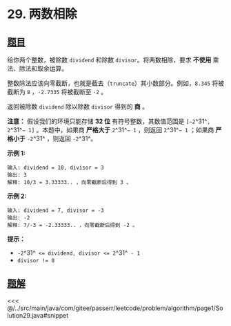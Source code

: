 # 29. 两数相除

## [题目](https://leetcode.cn/problems/divide-two-integers/)
给你两个整数，被除数 `dividend` 和除数 `divisor`。将两数相除，要求 **不使用** 乘法、除法和取余运算。

整数除法应该向零截断，也就是截去（`truncate`）其小数部分。例如，`8.345` 将被截断为 `8` ，`-2.7335` 将被截断至 `-2` 。

返回被除数 `dividend` 除以除数 `divisor` 得到的 **商** 。

**注意：** 假设我们的环境只能存储 **32 位** 有符号整数，其数值范围是 `[−2`^31^`, 2`^31^`− 1]` 。本题中，如果商 **严格大于** `2`^31^`− 1` ，则返回 `2`^31^`− 1` ；如果商 **严格小于** `-2`^31^ ，则返回 `-2`^31^。

**示例 1:**

```
输入: dividend = 10, divisor = 3
输出: 3
解释: 10/3 = 3.33333.. ，向零截断后得到 3 。
```

**示例 2:**

```
输入: dividend = 7, divisor = -3
输出: -2
解释: 7/-3 = -2.33333.. ，向零截断后得到 -2 。
```

**提示：**

* `-2`^31^` <= dividend, divisor <= 2`^31^` - 1`
* `divisor != 0`


## [题解](https://github.com/PasseRR/JavaLeetCode/blob/master/src/main/java/com/gitee/passerr/leetcode/problem/algorithm/page1/Solution29.java)

<<< @/../src/main/java/com/gitee/passerr/leetcode/problem/algorithm/page1/Solution29.java#snippet
